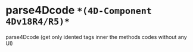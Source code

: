# parse4Dcode `*(4D-Component 4Dv18R4/R5)*`
parse4Dcode (get only idented tags inner the methods codes without any UI)

